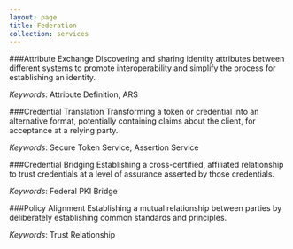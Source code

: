 ```yaml
---
layout: page
title: Federation
collection: services
---
```

###Attribute Exchange
Discovering and sharing identity attributes between different systems to promote interoperability and simplify the process for establishing an identity. 

*Keywords*: Attribute Definition, ARS

###Credential Translation
Transforming a token or credential into an alternative format, potentially containing claims about the client, for acceptance at a relying party. 

*Keywords*: Secure Token Service, Assertion Service

###Credential Bridging
Establishing a cross-certified, affiliated relationship to trust credentials at a level of assurance asserted by those credentials. 

*Keywords*: Federal PKI Bridge

###Policy Alignment
Establishing a mutual relationship between parties by deliberately establishing common standards and principles. 

*Keywords*: Trust Relationship

